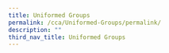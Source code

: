 ```yaml
---
title: Uniformed Groups
permalink: /cca/Uniformed-Groups/permalink/
description: ""
third_nav_title: Uniformed Groups
---
```

